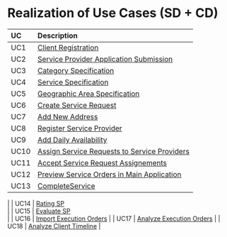 # Realization of Use Cases (SD + CD)

|    UC | Description                                                                                          |
| :---- | :------------------------------------------------------------------------                            |
|   UC1 | [Client Registration](Design/UC1_ClientRegistration.md)                                            |
|   UC2 | [Service Provider Application Submission](Design/UC2_ServiceProviderApplicationSubmission.md)      |
|   UC3 | [Category Specification](Design/UC3_CategorySpecification.md)                                      |
|   UC4 | [Service Specification](Design/UC4_ServiceSpecification.md)                                        |
|   UC5 | [Geographic Area Specification](Design/UC5_GeographicAreaSpecification.md)                         |
|   UC6 | [Create Service Request](Design/UC6_CreateServiceRequest.md)                                       |
|   UC7 | [Add New Address](Design/UC7_AddNewAddress.md)                                                     |
|   UC8 | [Register Service Provider](Design/UC8_RegisterServiceProvider.md)                                 |
|   UC9 | [Add Daily Availability](Design/UC9_AddDailyAvailability.md)                                       |
|  UC10 | [Assign Service Requests to Service Providers](Design/UC10_AssignServiceRequests.md)               |
|  UC11 | [Accept Service Request Assignements](Design/UC11_AcceptServiceRequestAssignements.md)             |
|  UC12 | [Preview Service Orders in Main Application](Design/UC12_PreviewServiceOrdersMainApp.md)           |
|  UC13 | [CompleteService](Design/UC12_CompleteService.md) 
|
|  UC14 | [Rating SP](Design/UC12_RatingSP.md)                    
|
|  UC15 | [Evaluate SP](Design/UC12_Evaluate.md)                
|
|  UC16 | [Import Execution Orders](Design/UC12_ImportExecutionOrders.md)                                        |
|  UC17 | [Analyze Execution Orders](Design/UC12_AnalyzeExecutionOrders.md)                                  |
|  UC18 | [Analyze Client Timeline](Design/UC12_AnalyzeClientTimeline.md)                                |